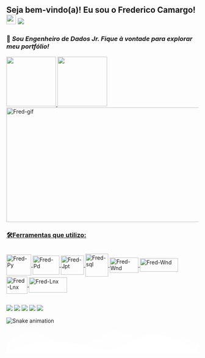 ##              Seja bem-vindo(a)! Eu sou o Frederico Camargo! <img src="https://media.giphy.com/media/hvRJCLFzcasrR4ia7z/giphy.gif" width="25px"> ![](https://visitor-badge.glitch.me/badge?page_id=fredac86.fredac86)
  ### 🚀  *Sou Engenheiro de Dados Jr. Fique à vontade para explorar meu portfólio!*     
 <div>
  <a href="https://github.com/fredac86">
  <img height="130em" src="https://github-readme-stats.vercel.app/api?username=fredac86&show_icons=true&theme=dark&include_all_commits=true&count_private=true"/>
  <img height="130em" src="https://github-readme-stats.vercel.app/api/top-langs/?username=fredac86&layout=compact&langs_count=7&theme=dark"/> 

</div>
  
<img align="center" alt="Fred-gif" height="300" width="800" src="https://i.pinimg.com/originals/64/d6/bd/64d6bd48f42f75207f052ba6459c1f86.gif"/>
  
</div>
<h3>🛠Ferramentas que utilizo:</h3> 
<div style="display: inline_block"><br>
  <img align="center" alt="Fred-Py" height="55" width="65" src="https://cdn.jsdelivr.net/gh/devicons/devicon/icons/python/python-original.svg">
  
  <img align="center" alt="Fred-Pd" height="50" width="70" src="https://www.pinclipart.com/picdir/big/367-3678882_python-logo-clipart-easy-pandas-python-logo-png.png">
  <img align="center" alt="Fred-Jpt" height="50" width="60" src="https://cdn.jsdelivr.net/gh/devicons/devicon/icons/jupyter/jupyter-original-wordmark.svg">
  <img align="center" alt="Fred-sql" height="60" width="60" src="https://cdn.jsdelivr.net/gh/devicons/devicon/icons/mysql/mysql-original-wordmark.svg">
 
  <img align="center" alt="Fred-Wnd" height="40" width="75" src="https://upload.wikimedia.org/wikipedia/commons/thumb/6/63/Databricks_Logo.png/800px-Databricks_Logo.png?20200507062021">
  <img align="center" alt="Fred-Wnd" height="35" width="100" src="https://upload.wikimedia.org/wikipedia/commons/thumb/a/a8/Microsoft_Azure_Logo.svg/187px-Microsoft_Azure_Logo.svg.png">
  <img align="center" alt="Fred-Lnx" height="45" width="55" src="https://seekicon.com/free-icon-download/linux_2.svg">
  <img align="center" alt="Fred-Lnx" height="40" width="100" src="https://upload.wikimedia.org/wikipedia/commons/thumb/f/f3/Apache_Spark_logo.svg/512px-Apache_Spark_logo.svg.png?20210416091439">
  
</div>   
 
   ##
 
<div> 
   <a href = "mailto:fred.materiais@gmail.com"><img src="https://img.shields.io/badge/Gmail-D14836?style=for-the-badge&logo=gmail&logoColor=white" target="_blank"></a>
   <a href="https://www.linkedin.com/in/frederico-de-andrade-camargo/" target="_blank"><img src="https://img.shields.io/badge/-LinkedIn-%230077B5?style=for-the-badge&logo=linkedin&logoColor=white" target="_blank"></a>
   <a href="https://www.kaggle.com/fredericocamargo" target="_blank"><img src="https://img.shields.io/badge/Kaggle-20BEFF?style=for-the-badge&logo=Kaggle&logoColor=white" target="_blank"></a>
   <a href="https://discord.gg/9HSsxN8TeP" target="_blank"><img src="https://img.shields.io/badge/Discord-7289DA?style=for-the-badge&logo=discord&logoColor=white" target="_blank"></a>
  <a href="https://t.me/FredericoCamargo" target="_blank"><img src="https://img.shields.io/badge/Telegram-2CA5E0?style=for-the-badge&logo=telegram&logoColor=white" target="_blank"></a>
   
  ![Snake animation](https://github.com/fredac86/fredac86/blob/output/github-contribution-grid-snake.svg)
 
</div>
<div style="overflow: hidden;">
  <svg
    preserveAspectRatio="none"
    viewBox="0 0 1200 120"
    xmlns="http://www.w3.org/2000/svg"
    style="fill: #ffffff; width: 130%; height: 62px; transform: rotate(180deg) scaleX(-1);"
  >
    <path
    d="M0 0v46.29c47.79 22.2 103.59 32.17 158 28 70.36-5.37 136.33-33.31 206.8-37.5 73.84-4.36 147.54 16.88 218.2 35.26 69.27 18 138.3 24.88 209.4 13.08 36.15-6 69.85-17.84 104.45-29.34C989.49 25 1113-14.29 1200 52.47V0z"
    opacity=".25"
  />
    <path
      d="M0 0v15.81c13 21.11 27.64 41.05 47.69 56.24C99.41 111.27 165 111 224.58 91.58c31.15-10.15 60.09-26.07 89.67-39.8 40.92-19 84.73-46 130.83-49.67 36.26-2.85 70.9 9.42 98.6 31.56 31.77 25.39 62.32 62 103.63 73 40.44 10.79 81.35-6.69 119.13-24.28s75.16-39 116.92-43.05c59.73-5.85 113.28 22.88 168.9 38.84 30.2 8.66 59 6.17 87.09-7.5 22.43-10.89 48-26.93 60.65-49.24V0z"
      opacity=".5"
    />
    <path d="M0 0v5.63C149.93 59 314.09 71.32 475.83 42.57c43-7.64 84.23-20.12 127.61-26.46 59-8.63 112.48 12.24 165.56 35.4C827.93 77.22 886 95.24 951.2 90c86.53-7 172.46-45.71 248.8-84.81V0z" />
  </svg>
</div>
